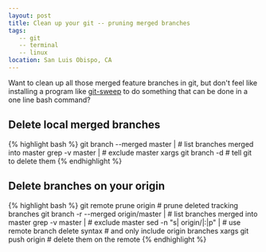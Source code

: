 ```yaml
---
layout: post
title: Clean up your git -- pruning merged branches
tags:
   -- git
   -- terminal
   -- linux
location: San Luis Obispo, CA
---
```


Want to clean up all those merged feature branches in git, but don't feel like
installing a program like [git-sweep](http://lab.arc90.com/2012/04/03/git-sweep)
to do something that can be done in a one line bash command?

Delete local merged branches
----------------------------
{% highlight bash %}
git branch --merged master |  # list branches merged into master
   grep -v master |           # exclude master 
   xargs git branch -d        # tell git to delete them
{% endhighlight %}

Delete branches on your origin
------------------------------
{% highlight bash %}
git remote prune origin                # prune deleted tracking branches
git branch -r --merged origin/master | # list branches merged into master
   grep -v master |                    # exclude master
   sed -n "s| origin/|:|p" |           # use remote branch delete syntax
                                       # and only include origin branches
   xargs git push origin               # delete them on the remote
{% endhighlight %}


